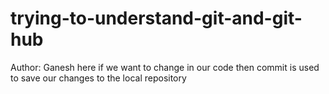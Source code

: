# trying-to-understand-git-and-git-hub<br>
Author: Ganesh
here if we want to change in our  code then commit is used to save our changes to the local repository
